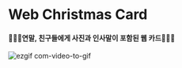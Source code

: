 # Web Christmas Card

#### 📆🎄🎁연말, 친구들에게 사진과 인사말이 포함된 웹 카드📆🎄🎁



![ezgif com-video-to-gif](https://user-images.githubusercontent.com/71453094/102963604-daffb200-452c-11eb-97b4-3071f1c70c05.gif)
